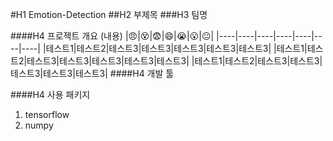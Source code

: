 #H1 Emotion-Detection
##H2 부제목
###H3 팀명

####H4 프로젝트 개요 (내용)
|:angry:|:dizzy_face:|:fearful:|:smile:|:sob:|:open_mouth:|:neutral_face:|
|----|----|----|----|----|----|----|
|테스트1|테스트2|테스트3|테스트3|테스트3|테스트3|테스트3|
|테스트1|테스트2|테스트3|테스트3|테스트3|테스트3|테스트3|
|테스트1|테스트2|테스트3|테스트3|테스트3|테스트3|테스트3|
####H4 개발 툴

####H4 사용 패키지
1. tensorflow
2. numpy




